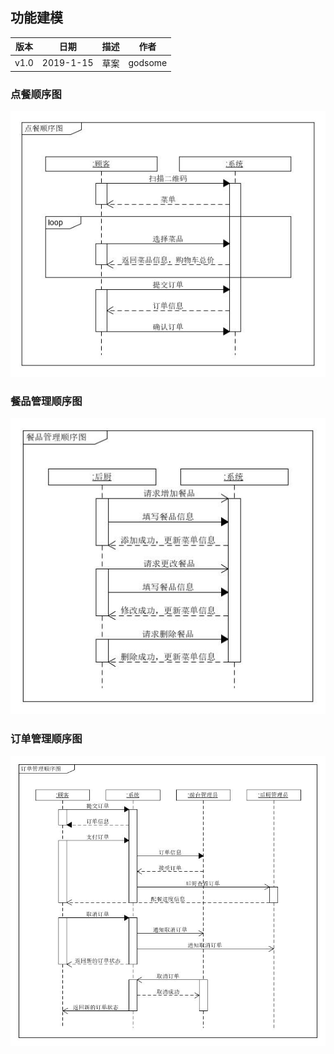## 功能建模

| 版本 |   日期    | 描述 |  作者   |
| :--: | :-------: | :--: | :-----: |
| v1.0 | 2019-1-15 | 草案 | godsome |

### 点餐顺序图

![](./点餐顺序图.jpg)

### 餐品管理顺序图

![](./餐品管理顺序图.jpg)

### 订单管理顺序图

![](./订单管理顺序图.jpg)